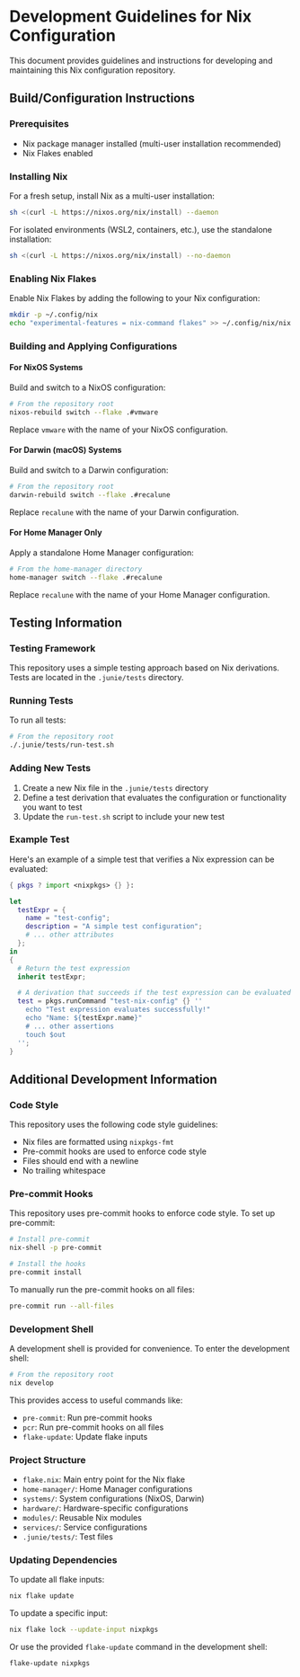 # Development Guidelines for Nix Configuration

This document provides guidelines and instructions for developing and maintaining this Nix configuration repository.

## Build/Configuration Instructions

### Prerequisites

- Nix package manager installed (multi-user installation recommended)
- Nix Flakes enabled

### Installing Nix

For a fresh setup, install Nix as a multi-user installation:

```bash
sh <(curl -L https://nixos.org/nix/install) --daemon
```

For isolated environments (WSL2, containers, etc.), use the standalone installation:

```bash
sh <(curl -L https://nixos.org/nix/install) --no-daemon
```

### Enabling Nix Flakes

Enable Nix Flakes by adding the following to your Nix configuration:

```bash
mkdir -p ~/.config/nix
echo "experimental-features = nix-command flakes" >> ~/.config/nix/nix.conf
```

### Building and Applying Configurations

#### For NixOS Systems

Build and switch to a NixOS configuration:

```bash
# From the repository root
nixos-rebuild switch --flake .#vmware
```

Replace `vmware` with the name of your NixOS configuration.

#### For Darwin (macOS) Systems

Build and switch to a Darwin configuration:

```bash
# From the repository root
darwin-rebuild switch --flake .#recalune
```

Replace `recalune` with the name of your Darwin configuration.

#### For Home Manager Only

Apply a standalone Home Manager configuration:

```bash
# From the home-manager directory
home-manager switch --flake .#recalune
```

Replace `recalune` with the name of your Home Manager configuration.

## Testing Information

### Testing Framework

This repository uses a simple testing approach based on Nix derivations. Tests are located in the `.junie/tests` directory.

### Running Tests

To run all tests:

```bash
# From the repository root
./.junie/tests/run-test.sh
```

### Adding New Tests

1. Create a new Nix file in the `.junie/tests` directory
2. Define a test derivation that evaluates the configuration or functionality you want to test
3. Update the `run-test.sh` script to include your new test

### Example Test

Here's an example of a simple test that verifies a Nix expression can be evaluated:

```nix
{ pkgs ? import <nixpkgs> {} }:

let
  testExpr = {
    name = "test-config";
    description = "A simple test configuration";
    # ... other attributes
  };
in
{
  # Return the test expression
  inherit testExpr;

  # A derivation that succeeds if the test expression can be evaluated
  test = pkgs.runCommand "test-nix-config" {} ''
    echo "Test expression evaluates successfully!"
    echo "Name: ${testExpr.name}"
    # ... other assertions
    touch $out
  '';
}
```

## Additional Development Information

### Code Style

This repository uses the following code style guidelines:

- Nix files are formatted using `nixpkgs-fmt`
- Pre-commit hooks are used to enforce code style
- Files should end with a newline
- No trailing whitespace

### Pre-commit Hooks

This repository uses pre-commit hooks to enforce code style. To set up pre-commit:

```bash
# Install pre-commit
nix-shell -p pre-commit

# Install the hooks
pre-commit install
```

To manually run the pre-commit hooks on all files:

```bash
pre-commit run --all-files
```

### Development Shell

A development shell is provided for convenience. To enter the development shell:

```bash
# From the repository root
nix develop
```

This provides access to useful commands like:

- `pre-commit`: Run pre-commit hooks
- `pcr`: Run pre-commit hooks on all files
- `flake-update`: Update flake inputs

### Project Structure

- `flake.nix`: Main entry point for the Nix flake
- `home-manager/`: Home Manager configurations
- `systems/`: System configurations (NixOS, Darwin)
- `hardware/`: Hardware-specific configurations
- `modules/`: Reusable Nix modules
- `services/`: Service configurations
- `.junie/tests/`: Test files

### Updating Dependencies

To update all flake inputs:

```bash
nix flake update
```

To update a specific input:

```bash
nix flake lock --update-input nixpkgs
```

Or use the provided `flake-update` command in the development shell:

```bash
flake-update nixpkgs
```
